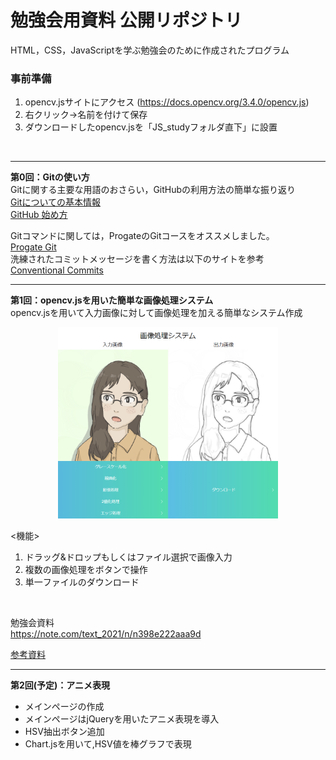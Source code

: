 # 勉強会用資料 公開リポジトリ
HTML，CSS，JavaScriptを学ぶ勉強会のために作成されたプログラム


### 事前準備
1. opencv.jsサイトにアクセス (https://docs.opencv.org/3.4.0/opencv.js)
2. 右クリック->名前を付けて保存
3. ダウンロードしたopencv.jsを「JS_studyフォルダ直下」に設置
<br>

---
**第0回：Gitの使い方**
<br>
Gitに関する主要な用語のおさらい，GitHubの利用方法の簡単な振り返り
<br>
[Gitについての基本情報](https://note.com/text_2021/n/n8e700f9bea2b)
<br>
[GitHub 始め方](https://note.com/text_2021/n/ne1cadbf17571)

Gitコマンドに関しては，ProgateのGitコースをオススメしました。
<br>
[Progate Git](https://prog-8.com/courses/git)
<br>
洗練されたコミットメッセージを書く方法は以下のサイトを参考
<br>
[Conventional Commits](https://www.conventionalcommits.org/ja/v1.0.0/)

---
**第1回：opencv.jsを用いた簡単な画像処理システム**
<br>
opencv.jsを用いて入力画像に対して画像処理を加える簡単なシステム作成
<div align="center">
<img src="assets/1.png" width="70%">
</div>

<機能>
<br>
1. ドラッグ&ドロップもしくはファイル選択で画像入力
2. 複数の画像処理をボタンで操作
3. 単一ファイルのダウンロード
<br>

勉強会資料<br>
https://note.com/text_2021/n/n398e222aaa9d

[参考資料](1st/References.md)

---
**第2回(予定)：アニメ表現**
<br>
- メインページの作成
- メインページはjQueryを用いたアニメ表現を導入
- HSV抽出ボタン追加
- Chart.jsを用いて,HSV値を棒グラフで表現